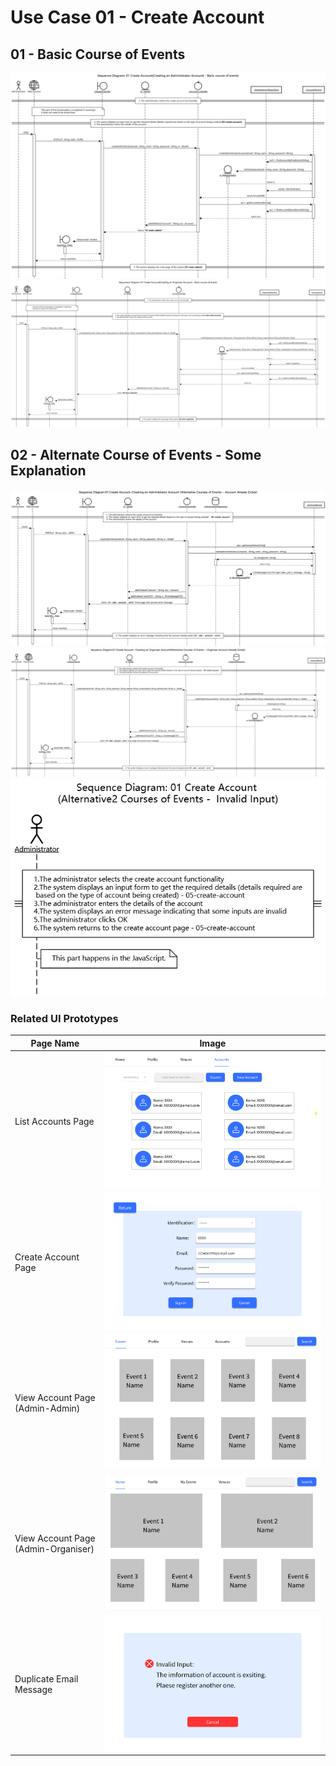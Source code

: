# Use Case 01 - Create Account

## 01 - Basic Course of Events

![Create Account - Basic Course of Events(Creating an Administrator Account)](/03-design/usecases/images/01-use-case-CreateAccount-basic1.png)
![Create Account - Basic Course of Events(Creating an Organizer Account)](/03-design/usecases/images/01-use-case-CreateAccount-basic2.png)

## 02 - Alternate Course of Events - Some Explanation 

![Create Account(Administrator) - Alternative Courses of Events - Account Already Exists](/03-design/usecases/images/01-use-case-CreateAccount-alternate1.png)
![Create Account(Organiser) - Alternative Courses of Events - Account Already Exists](/03-design/usecases/images/01-use-case-CreateAccount-alternate3.png)
![Create Account - Alternative Courses of Events - Invalid Input](/03-design/usecases/images/01-use-case-CreateAccount-alternate2.png)

### Related UI Prototypes
| Page Name               | Image                                                                                          |
|-------------------------|------------------------------------------------------------------------------------------------|
| List Accounts Page      | ![List Accounts Page](/01-requirements/UI/04-list-accounts.png)                                                 |
| Create Account Page     | ![Create Account Page](/01-requirements/UI/05-create-account.png)                                               |
| View Account Page (Admin-Admin)       | ![View Account Page (Admin-Admin)](/01-requirements/UI/01-main-admin.png) |
| View Account Page (Admin-Organiser) | ![View Account Page (Admin-Organiser)](/01-requirements/UI/02-main-organiser.png) |
| Duplicate Email Message | ![Duplicate Email Message](/01-requirements/UI/27-add-account-error.png)        |
